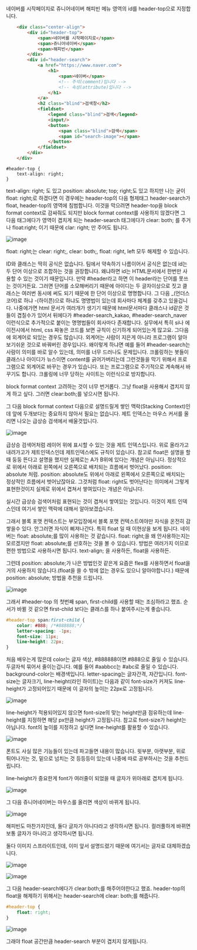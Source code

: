 네이버를 시작페이지로 쥬니어네이버 해피빈 메뉴 영역의 id를 header-top으로 지정합니다.

```HTML
    <div class="center-align">
        <div id="header-top">
            <span>네이버를 시작페이지로</span>
            <span>쥬니어네이버</span>
            <span>해피빈</span>
        </div>
        <div id="header-search">
            <a href="https://www.naver.com">
                <h1>
                    <span>네이버</span>
                    <!-- 주석(comment)입니다 -->
                    <!-- 속성(attribute)입니다 -->
                </h1>
            </a>
            <h2 class="blind">검색창</h2>
            <fieldset>
                <legend class="blind">검색</legend>
                <input/>
                <button>
                    <span class="blind">검색</span>
                    <span id="search-image"></span>
                </button>
            </fieldset>
        </div>
    </div>
```

```
#header-top {
    text-align: right;
}
```

text-align: right; 도 있고 position: absolute; top; right;도 있고 하지만 나는 굳이 float: right;로 하겠다면 이 경우에는 header-top의 다음 형제태그 header-search가 float, header-top의 영역에 침범합니다. 이것을 막으려면 header-top을 block format context로 감싸줘도 되지만 block format context를 사용하지 않겠다면 그 다음 태그에다가 영역이 겹치게 되는 header-search 태그에다가 clear: both; 를 주거나 float:right; 이기 때문에 clar: right; 만 주어도 됩니다.

![image](https://user-images.githubusercontent.com/79847020/180653276-da3e6134-8e3d-4e2b-aa9b-1276561ea45d.png)


float: right;는 clear: right;, clear: both;, float: right, left 모두 해제할 수 있습니다. 

ID와 클래스는 딱히 공식은 없습니다. 팀에서 약속하기 나름이어서 공식은 없는데 id는 두 단어 이상으로 조합하는 것을 권장합니다. 왜냐하면 id는 HTML문서에서 한번만 사용할 수 있는 것이기 때문입니다. 만약 #header라고 하면 이 header라는 단어를 못쓰는 것이거든요. 그러면 단어를 소모해버리기 때문에 아이디는 두 글자이상으로 짓고 클래스는 여러번 동시에 써도 되기 때문에 한 단어 이상으로 명명합니다. 그 다음 \_(언더스코어)로 하냐 -(하이픈)으로 하냐도 명명법이 있는데 회사마다 체계를 갖추고 있을겁니다. 나중에가면 html 문서가 여러개가 생기기 때문에 html문서마다 클래스나 id같은 것들이 겹칠수가 있어서 뒤에다가 #header-search_kakao, #header-search_naver 이런식으로 추가적으로 붙이는 명명법들이 회사마다 존재합니다. 실무에서 특히 si나 에이전시에서 html, css 짜놓은 코드를 보면 규칙이 신기하게 되어있는게 많고요. 그다음에 외계어로 되있는 경우도 많습니다. 외계어는 사람이 지은게 아니라 프로그램이 알아보기쉬운 것으로 바꿔버린 경우입니다. 왜이렇게 하냐면 예를 들어 #header-search는 사람이 의미를 바로 알수 있는데, 의미를 너무 드러나도 문제입니다. 크롤링하는 봇들이 클래스나 아이디가 뉴스이면 content를 긁어가버리는데 그런것들을 막기 위해서 프로그램으로 외계어로 바꾸는 경우가 있습니다. 또는 프로그램으로 주기적으로 계속해서 바꾸기도 합니다. 크롤링에 너무 당하는 사이트는 이런식으로 방지합니다.  

block format context 고려하는 것이 너무 번거롭다. 그냥 float을 사용해서 겹치지 않게 하고 싶다. 그러면 clear:both;를 넣으시면 됩니다. 

 그 다음 block format context 다음으로 설명드릴게 쌓인 맥락(Stacking Context)인데 앞에 두개보다는 중요하지 않아서 필요는 없습니다. 제트 인덱스는 마우스 커서를 올리면 나오는 급상승 검색에서 배울것입니다.
 
![image](https://user-images.githubusercontent.com/79847020/183280860-fa2ef619-2e9c-4bc4-9bf4-e9ffcd1d7c68.png)

급상승 검색어처럼 레이어 위에 표시할 수 있는 것을 제트 인덱스입니다. 위로 올라가고 내려가고가 제트인덱스인데 제트인덱스에도 규칙이 있습니다. 참고로 float은 설명을 할 때 둥둥 뜬다고 설명을 했지만 실제로는 A가 B위에 있다는 개념은 아닙니다. 정상적으로 위에서 아래로 왼쪽에서 오른쪽으로 배치되는 흐름에서 벗어났다. position: absolute 처럼. position: absolute도 위에서 아래로 왼쪽에서 오른쪽으로 배치되는 정상적인 흐름에서 벗어났잖아요. 그것처럼 float: right도 벗어난다는 의미에서 그렇게 표현한것이지 실제로 위에서 겹쳐서 쌓여있다는 개념은 아닙니다. 

실시간 급상승 검색어처럼 표현되는 것이 겹쳐서 쌓여있는 것입니다. 이것이 제트 인덱스인데 여기서 쌓인 맥락에 대해서 알아보겠습니다. 

그래서 블록 포맷 컨텍스트는 부모입장에서 블록 포맷 컨텍스트여야만 자식을 온전히 감쌓을수 있다. 안그러면 자식이 삐져나간다. 특히 float 일 때 이현상을 보게 됩니다. 네이버는 float: absolute;를 많이 사용하는 것 같습니다. float: right;을 왜 안사용하는지는 모르겠지만 float: absolute;를 선호하는 것을 볼 수 있습니다. 방법은 여러가지 이므로 편한 방법으로 사용하시면 됩니다. text-align; 을 사용하든, float을 사용하든.

그런데 position: absolute;가 나은 방법인것 같은게 요즘은 flex를 사용하면서 float을 거의 사용하지 않습니다.(float을 쓸 수 밖에 없는 경우도 있으니 알아야합니다.) 때문에 position: absolute; 방법을 추천을 드립니다. 

![image](https://user-images.githubusercontent.com/79847020/183584996-8f749c11-17fe-495a-a1d7-d7d2593dd15d.png)

그래서 #header-top 의 첫번째 span, first-child를 사용할 때는 조심하라고 했죠. 순서가 바뀔 것 같으면 first-child 보다는 클래스를 하나 붙여주시는게 좋습니다. 

```CSS
#header-top span:first-child {
	color: #888; /*#888888;*/
	letter-spacing: -1px;
	font-size: 11px;
	line-height: 22px;
}
```

처음 배우는게 많은데 color는 글자 색상, #888888이면 #888으로 줄일 수 있습니다. 두글자씩 묶어서 줄이는겁니다. 예를 들어 #aabbcc는 #abc로 줄일 수 있습니다. background-color는 배경색입니다. letter-spacing는 글자간격, 자간입니다. font-size는 글자크기, line-height(라인 하이트)는 다음과 같이 font-size가 커져도 line-height가 고정되어있기 때문에 이 글자의 높이는 22px로 고정됩니다.

![image](https://user-images.githubusercontent.com/79847020/183585893-e92d3dd0-9fe7-4ae7-ba22-212cd1018a14.png)

line-height가 적용되어있지 않으면 font-size의 맞는 height만큼 점유하는데 line-height를 지정하면 해당 px만큼 height가 고정됩니다. 참고로 font-size가 height는 아닙니다. font의 높이를 지정하고 싶다면 line-height를 활용할 수 있습니다. 

![image](https://user-images.githubusercontent.com/79847020/183586110-c87d8c70-2a14-4e9b-a150-28f5e5886120.png)

폰트도 사실 많은 기능들이 있는데 파고들면 내용이 많습니다. 윗부분, 아랫부분, 위로 튀어나가는 것, 밑으로 넘치는 것 등등등이 있는데 나중에 따로 공부하시는 것을 추천드립니다. 

line-height가 중요한게 font가 여러줄이 되었을 때 글자가 위아래로 겹치게 됩니다. 
 
![image](https://user-images.githubusercontent.com/79847020/183586937-82125782-fb20-4f79-a337-2ac379d8dbbf.png)

그 다음 쥬니어네이버는 마우스를 올리면 색상이 바뀌게 됩니다. 

![image](https://user-images.githubusercontent.com/79847020/183587350-e900e65b-f627-439d-b1fa-72cafaa3454b.png)

해피빈도 마찬가지인데, 둘다 글자가 아니다라고 생각하시면 됩니다. 컬러풀하게 바뀌면 보통 글자가 아니라고 생각하시면 됩니다.

둘다 이미지 스프라이트인데, 이미 앞서 설명드렸기 때문에 여기서는 글자로 대체하겠습니다.

![image](https://user-images.githubusercontent.com/79847020/183587831-e76418b7-59d5-4797-bb36-9da6590c8bcb.png)

![image](https://user-images.githubusercontent.com/79847020/183588236-5ea2b43a-dca8-410c-b0be-3ed988396029.png)

그 다음 header-search에다가 clear:both;를 해주어야한다고 했죠.  header-top의 float을 해제하기 위해서는 header-search에 clear: both;를 해줍니다.

```CSS
#header-top {
    float: right;
}
```

![image](https://user-images.githubusercontent.com/79847020/183588876-bf48ee4d-d4c9-4089-82d6-2895cccc5658.png)

그래야 float 공간만큼 header-search 부분이 겹치지 않게됩니다.

